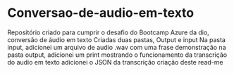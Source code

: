# Conversao-de-audio-em-texto
Repositório criado para cumprir o desafio do Bootcamp Azure da dio, conversão de áudio em texto
Criadas duas pastas, Output e input
Na pasta input, adicionei um arquivo de audio .wav com uma frase demonstração
na pasta output, adicionei um print mostrando o funcionamento da transcrição do audio em texto
adicionei o JSON da transcrição
criação deste read-me
